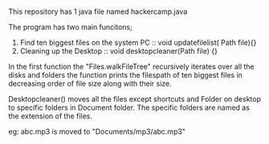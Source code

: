 This repository has 1 java file named hackercamp.java

The program has two main funcitons;
1. Find ten biggest files on the system PC ::  void updatefilelist( Path file){}
2. Cleaning up the Desktop :: void desktopcleaner(Path file) {}

In the first function the "Files.walkFileTree" recursively iterates over all the disks and folders
the function prints the filespath of ten biggest files in decreasing order of file size along with their size.

Desktopcleaner() moves all the files except shortcuts and Folder on desktop to specific folders in
Document folder. The specific folders are named as the extension of the files. 

eg: abc.mp3 is moved to "Documents/mp3/abc.mp3"


